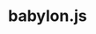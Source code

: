 ---
title: babylon.js
image: babylon-js.png
page-url: https://doc.babylonjs.com/features/featuresDeepDive/webXR/webXRARFeatures
description: WebXR Augmented Reality Features des Frameworks.
---